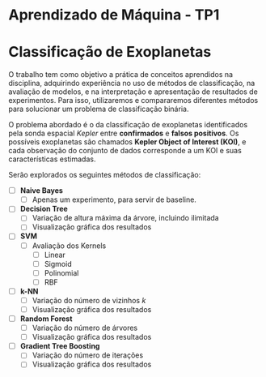 # Aprendizado de Máquina - TP1
# Classificação de Exoplanetas

O trabalho tem como objetivo a prática de conceitos aprendidos na disciplina, adquirindo experiência no uso de métodos de classificação, na avaliação de modelos, e na interpretação e apresentação de resultados de experimentos. Para isso, utilizaremos e compararemos diferentes métodos para solucionar um problema de classificação binária.  

O problema abordado é o da classificação de exoplanetas identificados pela sonda espacial *Kepler* entre **confirmados** e **falsos positivos**. Os possíveis exoplanetas são chamados **Kepler Object of Interest (KOI)**, e cada observação do conjunto de dados corresponde a um KOI e suas características estimadas.

Serão explorados os seguintes métodos de classificação:
- [ ] **Naive Bayes**
    - [ ] Apenas um experimento, para servir de baseline.
- [ ] **Decision Tree**
    - [ ] Variação de altura máxima da árvore, incluindo ilimitada
    - [ ] Visualização gráfica dos resultados
- [ ] **SVM**
    - [ ] Avaliação dos Kernels
        - [ ] Linear
        - [ ] Sigmoid
        - [ ] Polinomial
        - [ ] RBF
- [ ] **k-NN**
    - [ ] Variação do número de vizinhos *k*
    - [ ] Visualização gráfica dos resultados
- [ ] **Random Forest**
    - [ ] Variação do número de árvores
    - [ ] Visualização gráfica dos resultados
- [ ] **Gradient Tree Boosting**
    - [ ] Variação do número de iterações
    - [ ] Visualização gráfica dos resultados